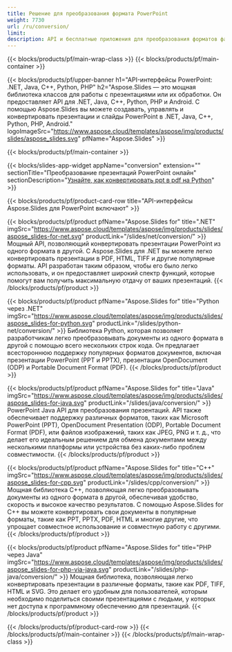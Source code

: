 ```yaml
---
title: Решение для преобразования формата PowerPoint
weight: 7730
url: /ru/conversion/
limit: 
description: API и бесплатные приложения для преобразования форматов файлов PPT, PPTX, POTX, POTM и ODP
---
```


{{< blocks/products/pf/main-wrap-class >}}
{{< blocks/products/pf/main-container >}}

{{< blocks/products/pf/upper-banner h1="API-интерфейсы PowerPoint: .NET, Java, C++, Python, PHP" h2="Aspose.Slides — это мощная библиотека классов для работы с презентациями или их обработки. Он предоставляет API для .NET, Java, C++, Python, PHP и Android. С помощью Aspose.Slides вы можете создавать, управлять и конвертировать презентации и слайды PowerPoint в .NET, Java, C++, Python, PHP, Android." logoImageSrc="https://www.aspose.cloud/templates/aspose/img/products/slides/aspose_slides.svg" pfName="Aspose.Slides" >}}


{{< blocks/products/pf/main-container >}}

{{< blocks/slides-app-widget 
    appName="conversion"
    extension=""
    sectionTitle="Преобразование презентаций PowerPoint онлайн" 
    sectionDescription="[Узнайте, как конвертировать ppt в pdf на Python](https://products.aspose.com/slides/ru/python-net/conversion/ppt-to-pdf/)" >}}

{{< blocks/products/pf/product-card-row title="API-интерфейсы Aspose.Slides для PowerPoint включают" >}}

{{< blocks/products/pf/product pfName="Aspose.Slides for" title=".NET" imgSrc="https://www.aspose.cloud/templates/aspose/img/products/slides/aspose_slides-for-net.svg" productLink="/slides/net/conversion/" >}}
Мощный API, позволяющий конвертировать презентации PowerPoint из одного формата в другой. С Aspose.Slides для .NET вы можете легко конвертировать презентации в PDF, HTML, TIFF и другие популярные форматы. API разработан таким образом, чтобы его было легко использовать, и он предоставляет широкий спектр функций, которые помогут вам получить максимальную отдачу от ваших презентаций.
{{< /blocks/products/pf/product >}}

{{< blocks/products/pf/product pfName="Aspose.Slides for" title="Python через .NET" imgSrc="https://www.aspose.cloud/templates/aspose/img/products/slides/aspose_slides-for-python.svg" productLink="/slides/python-net/conversion/" >}}
Библиотека Python, которая позволяет разработчикам легко преобразовывать документы из одного формата в другой с помощью всего нескольких строк кода. Он предлагает всестороннюю поддержку популярных форматов документов, включая презентации PowerPoint (PPT и PPTX), презентации OpenDocument (ODP) и Portable Document Format (PDF).
{{< /blocks/products/pf/product >}}

{{< blocks/products/pf/product pfName="Aspose.Slides for" title="Java" imgSrc="https://www.aspose.cloud/templates/aspose/img/products/slides/aspose_slides-for-java.svg" productLink="/slides/java/conversion/" >}}
PowerPoint Java API для преобразования презентаций. API также обеспечивает поддержку различных форматов, таких как Microsoft PowerPoint (PPT), OpenDocument Presentation (ODP), Portable Document Format (PDF), или файлов изображений, таких как JPEG, PNG и т. д., что делает его идеальным решением для обмена документами между несколькими платформы или устройства без каких-либо проблем совместимости.
{{< /blocks/products/pf/product >}}

{{< blocks/products/pf/product pfName="Aspose.Slides for" title="C++" imgSrc="https://www.aspose.cloud/templates/aspose/img/products/slides/aspose_slides-for-cpp.svg" productLink="/slides/cpp/conversion/" >}}
Мощная библиотека C++, позволяющая легко преобразовывать документы из одного формата в другой, обеспечивая удобство, скорость и высокое качество результатов. С помощью Aspose.Slides for C++ вы можете конвертировать свои документы в популярные форматы, такие как PPT, PPTX, PDF, HTML и многие другие, что упрощает совместное использование и совместную работу с другими.
{{< /blocks/products/pf/product >}}

{{< blocks/products/pf/product pfName="Aspose.Slides for" title="PHP через Java" imgSrc="https://www.aspose.cloud/templates/aspose/img/products/slides/aspose_slides-for-php-via-java.svg" productLink="/slides/php-java/conversion/" >}}
Мощная библиотека, позволяющая легко конвертировать презентации в различные форматы, такие как PDF, TIFF, HTML и SVG. Это делает его удобным для пользователей, которым необходимо поделиться своими презентациями с людьми, у которых нет доступа к программному обеспечению для презентаций.
{{< /blocks/products/pf/product >}}

{{< /blocks/products/pf/product-card-row >}}
{{< /blocks/products/pf/main-container >}}
{{< /blocks/products/pf/main-wrap-class >}}
